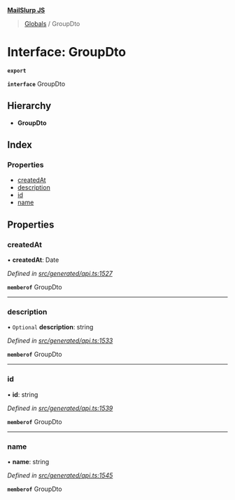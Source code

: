 **[MailSlurp JS](../README.md)**

> [Globals](../README.md) / GroupDto

# Interface: GroupDto

**`export`** 

**`interface`** GroupDto

## Hierarchy

* **GroupDto**

## Index

### Properties

* [createdAt](groupdto.md#createdat)
* [description](groupdto.md#description)
* [id](groupdto.md#id)
* [name](groupdto.md#name)

## Properties

### createdAt

•  **createdAt**: Date

*Defined in [src/generated/api.ts:1527](https://github.com/mailslurp/mailslurp-client/blob/c889afa/src/generated/api.ts#L1527)*

**`memberof`** GroupDto

___

### description

• `Optional` **description**: string

*Defined in [src/generated/api.ts:1533](https://github.com/mailslurp/mailslurp-client/blob/c889afa/src/generated/api.ts#L1533)*

**`memberof`** GroupDto

___

### id

•  **id**: string

*Defined in [src/generated/api.ts:1539](https://github.com/mailslurp/mailslurp-client/blob/c889afa/src/generated/api.ts#L1539)*

**`memberof`** GroupDto

___

### name

•  **name**: string

*Defined in [src/generated/api.ts:1545](https://github.com/mailslurp/mailslurp-client/blob/c889afa/src/generated/api.ts#L1545)*

**`memberof`** GroupDto
